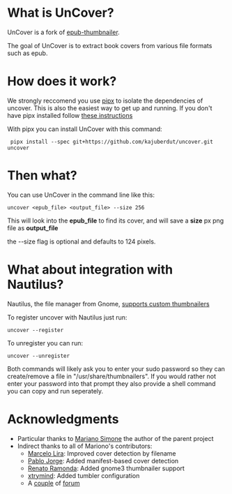 # What is UnCover?
UnCover is a fork of [epub-thumbnailer](https://github.com/marianosimone/epub-thumbnailer).

The goal of UnCover is to extract book covers from various file formats such as epub.

# How does it work?
We strongly reccomend you use [pipx](https://github.com/pipxproject/pipx) to isolate the dependencies of uncover. This is also the easiest way to get up and running. If you don't have pipx installed follow [these instructions](https://github.com/pipxproject/pipx#install-pipx)

With pipx you can install UnCover with this command:

```
 pipx install --spec git+https://github.com/kajuberdut/uncover.git uncover
```

# Then what?

You can use UnCover in the command line like this:
```
uncover <epub_file> <output_file> --size 256
```

This will look into the **epub_file** to find its cover, and will save a **size** px png file as **output_file**

the --size flag is optional and defaults to 124 pixels.

# What about integration with Nautilus?

Nautilus, the file manager from Gnome, [supports custom thumbnailers](https://developer.gnome.org/integration-guide/stable/thumbnailer.html.en)

To register uncover with Nautilus just run:
```
uncover --register
```

To unregister you can run:
```
uncover --unregister
```

Both commands will likely ask you to enter your sudo password so they can create/remove a file in "/usr/share/thumbnailers". If you would rather not enter your password into that prompt they also provide a shell command you can copy and run seperately.

# Acknowledgments

- Particular thanks to [Mariano Simone](https://github.com/marianosimone) the author of the parent project
- Indirect thanks to all of Mariono's contributors:
    - [Marcelo Lira](https://github.com/setanta): Improved cover detection by filename
    - [Pablo Jorge](https://github.com/pablojorge): Added manifest-based cover detection
    - [Renato Ramonda](https://github.com/renatoram): Added gnome3 thumbnailer support
    - [xtrymind](https://github.com/xtrymind): Added tumbler configuration
    - A [couple](http://ubuntuforums.org/showthread.php?t=278162) of [forum](http://ubuntuforums.org/showthread.php?t=1046678)